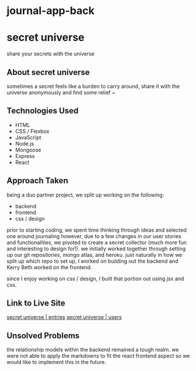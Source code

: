 # journal-app-back

# secret universe
share your secrets with the universe

## About secret universe
sometimes a secret feels like a burden to carry around, share it with the universe anonymously and find some relief ~

## Technologies Used

- HTML
- CSS / Flexbox
- JavaScript
- Node.js
- Mongoose
- Express
- React

## Approach Taken

being a duo partner project, we split up working on the following:
- backend
- frontend
- css / design

prior to starting coding, we spent time thinking through ideas and selected one around journaling however, due to a few changes in our user stories and functionalities, we pivoted to create a secret collector (much more fun and interesting to design for!).
we initially worked together through setting up our git repositories, mongo atlas, and heroku. just naturally in how we split up which repo to set up, I worked on building out the backend and Kerry Beth worked on the frontend.

since I enjoy working on css / design, I built that portion out using jsx and css.

## Link to Live Site

[secret universe | entries](https://journal-back-kbj.herokuapp.com/entries)
[secret universe | users](https://journal-back-kbj.herokuapp.com/users)

## Unsolved Problems

the relationship models within the backend remained a tough realm. we were not able to apply the markdowns to fit the react frontend aspect so we would like to implement this in the future.
